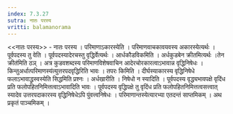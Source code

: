 ```yaml
---
index: 7.3.27
sutra: नातः परस्य
vritti: balamanorama
---
```


<<नातः परस्य>> - नातः परस्य । परिमाणाऽकारस्येति । परिमाणवाचकावयवस्य अकारस्येत्यर्थः । पूर्वपदस्य तु वेति । पूर्वपदस्यादेरचस्तु वृद्धिर्वेत्यर्थः । आर्धकौडविकमिति । अर्धकुडबेन क्रीतमित्यर्थः ।तेन क्रीत॑मिति ठञ् । अत्र कुडवशब्दस्य परिमाणविशेषवाचिन आदेरचोरकारत्वाऽभावान्न वृद्धिनिषेधः । किन्तुअर्धात्परिमाणस्य॑त्युत्तरपदवृद्धिरिति भावः । तपरः किमिति । दीर्घस्याकारस्य वृद्धिनिषेधे फलाऽभावाद्ध्रस्वस्येति सिद्धमिति प्रश्नः । अर्धखारीति । निषेधो न स्यादिति । पूर्वपदस्य वृद्ध्यभावपक्षे वृदिंध प्रति फलोपहितनिमित्तत्वाऽभावादिति भावः । पूर्वपदस्य वृद्धिपक्षे तु वृदिंध प्रति फलोपहितनिमित्तत्वसत्त्वात् स्यादेव उत्तरपदाकारस्य वृद्धिनिषेधेऽपि पुंवत्त्वनिषेधः । परिमाणान्तस्येत्यारभ्या एतदन्तं साप्तमिकम् । अथ प्रकृतं पाञ्चमिकम् । 